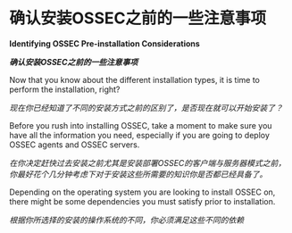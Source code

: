 确认安装OSSEC之前的一些注意事项
==================

**Identifying OSSEC Pre-installation Considerations**

**_确认安装OSSEC之前的一些注意事项_**

Now that you know about the different installation types, it is time to perform the installation,
right?

_现在你已经知道了不同的安装方式之前的区别了，是否现在就可以开始安装了？_

 Before you rush into installing OSSEC, take a moment to make sure you have all the
information you need, especially if you are going to deploy OSSEC agents and OSSEC servers.

_在你决定赶快过去安装之前尤其是安装部署OSSEC的客户端与服务器模式之前，你最好花个几分钟考虑下对于安装这些所需要的知识你是否都已经具备了。_

Depending on the operating system you are looking to install OSSEC on, there might be
some dependencies you must satisfy prior to installation.

_根据你所选择的安装的操作系统的不同，你必须满足这些不同的依赖_


